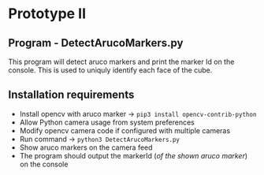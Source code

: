 # Prototype II

Program - DetectArucoMarkers.py
-------------------------------
  This program will detect aruco markers and print the marker Id on the console. This is used to uniquly identify each face of the cube.

  Installation requirements
  --------------------------
  - Install opencv with aruco marker -> `pip3 install opencv-contrib-python`
  - Allow Python camera usage from system preferences 
  - Modify opencv camera code if configured with multiple cameras
  - Run command -> `python3 DetectArucoMarkers.py`
  - Show aruco markers on the camera feed
  - The program should output the markerId (_of the shown aruco marker_) on the console
